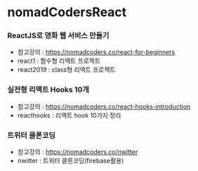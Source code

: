 # nomadCodersReact

### ReactJS로 영화 웹 서비스 만들기
- 참고강의 : https://nomadcoders.co/react-for-beginners
- react1 : 함수형 리액트 프로젝트
- react2019 : class형 리액트 프로젝트

### 실전형 리액트 Hooks 10개
- 참고강의 : https://nomadcoders.co/react-hooks-introduction
- reacthooks : 리액트 hook 10가지 정리 

### 트위터 클론코딩
- 참고강의 : https://nomadcoders.co/nwitter
- nwitter : 트위터 클론코딩(firebase활용)

